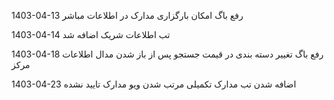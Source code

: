1403-04-13
رفع باگ امکان بارگزاری مدارک در اطلاعات مباشر

1403-04-14
تب اطلاعات شریک اضافه شد

1403-04-18
رفع باگ تغییر دسته بندی در قیمت جستجو پس از باز شدن مدال اطلاعات مرکز

1403-04-23
اضافه شدن تب مدارک تکمیلی 
مرتب شدن ویو مدارک تایید نشده 